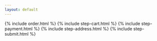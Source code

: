 ```yaml
---
layout: default
---
```

{% include order.html %}
{% include step-cart.html %}
{% include step-payment.html %}
{% include step-address.html %}
{% include step-submit.html %}

